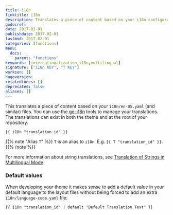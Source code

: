 ```yaml
---
title: i18n
linktitle: i18n
description: Translates a piece of content based on your i18n configuration files.
godocref:
date: 2017-02-01
publishdate: 2017-02-01
lastmod: 2017-02-01
categories: [functions]
menu:
  docs:
    parent: "functions"
keywords: [internationalization,i18n,multilingual]
signature: ["i18n KEY", "T KEY"]
workson: []
hugoversion:
relatedfuncs: []
deprecated: false
aliases: []
---
```


This translates a piece of content based on your `i18n/en-US.yaml` (and similar) files. You can use the [go-i18n](https://github.com/nicksnyder/go-i18n) tools to manage your translations. The translations can exist in both the theme and at the root of your repository.

```
{{ i18n "translation_id" }}
```

{{% note "Alias `T`" %}}
`T` is an alias to `i18n`. E.g. `{{ T "translation_id" }}`.
{{% /note %}}

For more information about string translations, see [Translation of Strings in Multilingual Mode][multistrings].

### Default values

When developing your theme it makes sense to add a default value in your default language to the layout files without being forced to add an extra `i18n/language-code.yaml` file:

```
{{ i18n "translation_id" | default "Default Translation Text" }}
```

[multistrings]: /content-management/multilingual/#translation-of-strings
